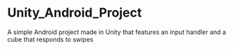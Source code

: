 # Unity_Android_Project
 A simple Android project made in Unity that features an input handler and a cube that responds to swipes
